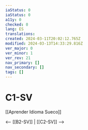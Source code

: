 ```yaml
---
iaStatus: 0
iaStatus: 0
a11y: 0
checked: 0
lang: ES
translations: 
created: 2024-03-11T20:02:12.765Z
modified: 2024-03-13T14:33:29.816Z
ver_major: 0
ver_minor: 1
ver_rev: 21
nav_primary: []
nav_secondary: []
tags: []
---
```

# C1-SV

[[Aprender Idioma Sueco]]

<-- [[B2-SV]] | [[C2-SV]] -->
